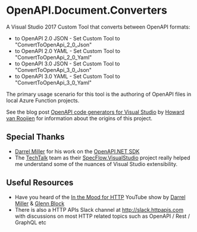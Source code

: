 # OpenAPI.Document.Converters
A Visual Studio 2017 Custom Tool that converts between OpenAPI formats:

- to OpenAPI 2.0 JSON - Set Custom Tool to "ConvertToOpenApi_2_0_Json"
- to OpenAPI 2.0 YAML - Set Custom Tool to "ConvertToOpenApi_2_0_Yaml"
- to OpenAPI 3.0 JSON - Set Custom Tool to "ConvertToOpenApi_3_0_Json"
- to OpenAPI 3.0 YAML - Set Custom Tool to "ConvertToOpenApi_3_0_Yaml"

The primary usage scenario for this tool is the authoring of OpenAPI files in local Azure Function projects.

See the blog post [OpenAPI code generators for Visual Studio](https://blogs.endjin.com/2018/04/openapi-code-generators-for-visual-studio/) by [Howard van Rooijen](https://twitter.com/howardvrooijen) for information about the origins of this project.

## Special Thanks
- [Darrel Miller](https://twitter.com/darrel_miller) for his work on the [OpenAPI.NET SDK](https://github.com/Microsoft/OpenAPI.NET)
- The [TechTalk](http://www.techtalk.at) team as their [SpecFlow.VisualStudio](https://github.com/techtalk/SpecFlow.VisualStudio) project really helped me understand some of the nuances of Visual Studio extensibility.

## Useful Resources

- Have you heard of the [In the Mood for HTTP](https://www.youtube.com/channel/UC5-31Y_XqTe30i-xx1SIUJA) YouTube show by [Darrel Miller](https://twitter.com/darrel_miller) & [Glenn Block]()
- There is also a HTTP APIs Slack channel at http://slack.httpapis.com with discussions on most HTTP related topics such as OpenAPI / Rest / GraphQL etc